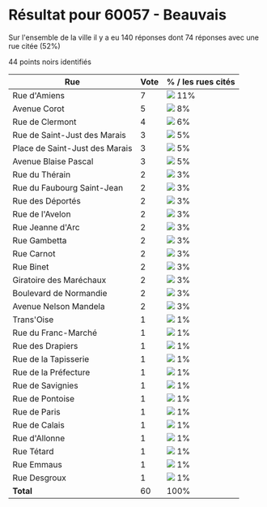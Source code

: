# Résultat pour 60057 - Beauvais

Sur l'ensemble de la ville il y a eu 140 réponses dont 74 réponses avec une rue citée (52%)

44 points noirs identifiés

| Rue | Vote | % / les rues cités|
|-----|------|-------------------|
| Rue d'Amiens | 7 | <img src="../../img/bar_11.gif" />&nbsp;11%|
| Avenue Corot | 5 | <img src="../../img/bar_8.gif" />&nbsp;8%|
| Rue de Clermont | 4 | <img src="../../img/bar_6.gif" />&nbsp;6%|
| Rue de Saint-Just des Marais | 3 | <img src="../../img/bar_5.gif" />&nbsp;5%|
| Place de Saint-Just des Marais | 3 | <img src="../../img/bar_5.gif" />&nbsp;5%|
| Avenue Blaise Pascal | 3 | <img src="../../img/bar_5.gif" />&nbsp;5%|
| Rue du Thérain | 2 | <img src="../../img/bar_3.gif" />&nbsp;3%|
| Rue du Faubourg Saint-Jean | 2 | <img src="../../img/bar_3.gif" />&nbsp;3%|
| Rue des Déportés | 2 | <img src="../../img/bar_3.gif" />&nbsp;3%|
| Rue de l'Avelon | 2 | <img src="../../img/bar_3.gif" />&nbsp;3%|
| Rue Jeanne d'Arc | 2 | <img src="../../img/bar_3.gif" />&nbsp;3%|
| Rue Gambetta | 2 | <img src="../../img/bar_3.gif" />&nbsp;3%|
| Rue Carnot | 2 | <img src="../../img/bar_3.gif" />&nbsp;3%|
| Rue Binet | 2 | <img src="../../img/bar_3.gif" />&nbsp;3%|
| Giratoire des Maréchaux | 2 | <img src="../../img/bar_3.gif" />&nbsp;3%|
| Boulevard de Normandie | 2 | <img src="../../img/bar_3.gif" />&nbsp;3%|
| Avenue Nelson Mandela | 2 | <img src="../../img/bar_3.gif" />&nbsp;3%|
| Trans'Oise | 1 | <img src="../../img/bar_1.gif" />&nbsp;1%|
| Rue du Franc-Marché | 1 | <img src="../../img/bar_1.gif" />&nbsp;1%|
| Rue des Drapiers | 1 | <img src="../../img/bar_1.gif" />&nbsp;1%|
| Rue de la Tapisserie | 1 | <img src="../../img/bar_1.gif" />&nbsp;1%|
| Rue de la Préfecture | 1 | <img src="../../img/bar_1.gif" />&nbsp;1%|
| Rue de Savignies | 1 | <img src="../../img/bar_1.gif" />&nbsp;1%|
| Rue de Pontoise | 1 | <img src="../../img/bar_1.gif" />&nbsp;1%|
| Rue de Paris | 1 | <img src="../../img/bar_1.gif" />&nbsp;1%|
| Rue de Calais | 1 | <img src="../../img/bar_1.gif" />&nbsp;1%|
| Rue d'Allonne | 1 | <img src="../../img/bar_1.gif" />&nbsp;1%|
| Rue Tétard | 1 | <img src="../../img/bar_1.gif" />&nbsp;1%|
| Rue Emmaus | 1 | <img src="../../img/bar_1.gif" />&nbsp;1%|
| Rue Desgroux | 1 | <img src="../../img/bar_1.gif" />&nbsp;1%|
| **Total** | 60 | 100%|
